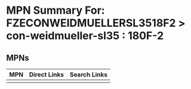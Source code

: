 



# MPN Summary For: FZECONWEIDMUELLERSL3518F2 > con-weidmueller-sl35 : 180F-2

## MPNs
  

|MPN|Direct Links|Search Links|
| :--- | :--- | :--- |
||||
